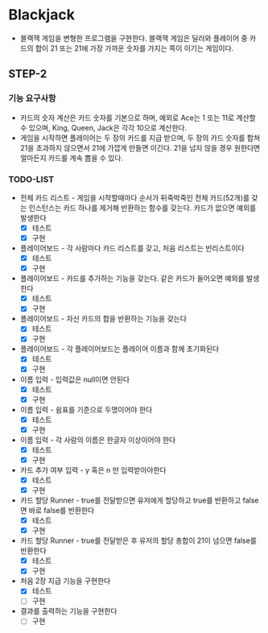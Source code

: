 # Blackjack

- 블랙잭 게임을 변형한 프로그램을 구현한다. 블랙잭 게임은 딜러와 플레이어 중 카드의 합이 21 또는 21에 가장 가까운 숫자를 가지는 쪽이 이기는 게임이다.

## STEP-2

### 기능 요구사항
- 카드의 숫자 계산은 카드 숫자를 기본으로 하며, 예외로 Ace는 1 또는 11로 계산할 수 있으며, King, Queen, Jack은 각각 10으로 계산한다.
- 게임을 시작하면 플레이어는 두 장의 카드를 지급 받으며, 두 장의 카드 숫자를 합쳐 21을 초과하지 않으면서 21에 가깝게 만들면 이긴다. 21을 넘지 않을 경우 원한다면 얼마든지 카드를 계속 뽑을 수 있다.

### TODO-LIST
- 전체 카드 리스트 - 게임을 시작할때마다 순서가 뒤죽박죽인 전체 카드(52개)를 갖는 인스턴스는 카드 하나를 제거해 반환하는 함수를 갖는다. 카드가 없으면 예외를 발생한다
    - [x] 테스트
    - [x] 구현
- 플레이어보드 - 각 사람마다 카드 리스트를 갖고, 처음 리스트는 빈리스트이다
    - [x] 테스트
    - [x] 구현
- 플레이어보드 - 카드를 추가하는 기능을 갖는다. 같은 카드가 들어오면 예외를 발생한다
    - [x] 테스트
    - [x] 구현
- 플레이어보드 - 자신 카드의 합을 반환하는 기능을 갖는다
    - [x] 테스트
    - [x] 구현
- 플레이어보드 - 각 플레이어보드는 플레이어 이름과 함께 초기화된다
    - [x] 테스트
    - [x] 구현
- 이름 입력 - 입력값은 null이면 안된다
    - [x] 테스트
    - [x] 구현
- 이름 입력 - 쉼표를 기준으로 두명이어야 한다
    - [x] 테스트
    - [x] 구현
- 이름 입력 - 각 사람의 이름은 한글자 이상이어야 한다
    - [x] 테스트
    - [x] 구현
- 카드 추가 여부 입력 - y 혹은 n 만 입력받아야한다
    - [x] 테스트
    - [x] 구현
- 카드 할당 Runner - true를 전달받으면 유저에게 할당하고 true를 반환하고 false면 바로 false를 반환한다
    - [x] 테스트
    - [x] 구현
- 카드 할당 Runner - true를 전달받은 후 유저의 할당 총합이 21이 넘으면 false를 반환한다 
    - [x] 테스트 
    - [x] 구현
- 처음 2장 지급 기능을 구현한다
    - [x] 테스트
    - [ ] 구현
- 결과를 출력하는 기능을 구현한다
    - [ ] 구현 
